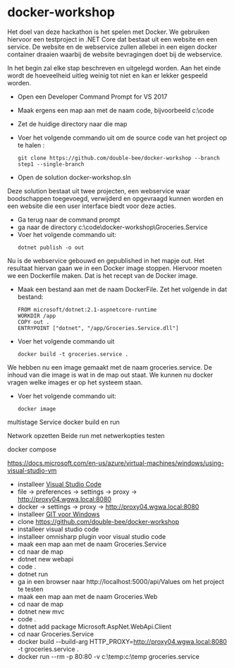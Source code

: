 # docker-workshop

Het doel van deze hackathon is het spelen met Docker. We gebruiken hiervoor een testproject in .NET Core dat bestaat uit een website en een service. De website en de webservice zullen allebei in een eigen docker container draaien waarbij de website bevragingen doet bij de webservice.

In het begin zal elke stap beschreven en uitgelegd worden. Aan het einde wordt de hoeveelheid uitleg weinig tot niet en kan er lekker gespeeld worden.

- Open een Developer Command Prompt for VS 2017
- Maak ergens een map aan met de naam code, bijvoorbeeld c:\code
- Zet de huidige directory naar die map
- Voer het volgende commando uit om de source code van het project op te halen : 
    ```
    git clone https://github.com/double-bee/docker-workshop --branch step1 --single-branch
    ```

- Open de solution docker-workshop.sln

Deze solution bestaat uit twee projecten, een webservice waar boodschappen toegevoegd, verwijderd en opgevraagd kunnen worden en een website die een user interface biedt voor deze acties.

- Ga terug naar de command prompt
- ga naar de directory c:\code\docker-workshop\Groceries.Service
- Voer het volgende commando uit:
    ```
    dotnet publish -o out
    ```
Nu is de webservice gebouwd en gepublished in het mapje out. Het resultaat hiervan gaan we in een Docker image stoppen. Hiervoor moeten we een Dockerfile maken. Dat is het recept van de Docker image.
- Maak een bestand aan met de naam DockerFile. Zet het volgende in dat bestand:
    ```
    FROM microsoft/dotnet:2.1-aspnetcore-runtime
    WORKDIR /app
    COPY out .
    ENTRYPOINT ["dotnet", "/app/Groceries.Service.dll"]
    ```


- Voer het volgende commando uit
    ```
    docker build -t groceries.service .
    ```
We hebben nu een image gemaakt met de naam groceries.service. De inhoud van die image is wat in de map out staat. We kunnen nu docker vragen welke images er op het systeem staan.
- Voer het volgende commando uit:
    ```
    docker image
    ```
 
multistage
Service docker build en run

Network opzetten
Beide run met netwerkopties 
testen

docker compose



https://docs.microsoft.com/en-us/azure/virtual-machines/windows/using-visual-studio-vm

- installeer [Visual Studio Code](https://code.visualstudio.com/download)
- file -> preferences -> settings -> proxy -> http://proxy04.wgwa.local:8080
- docker -> settings -> proxy -> http://proxy04.wgwa.local:8080
- installeer [GIT voor Windows](https://git-scm.com/download/win)
- clone https://github.com/double-bee/docker-workshop
- installeer visual studio code
- installeer omnisharp plugin voor visual studio code
- maak een map aan met de naam Groceries.Service
- cd naar de map
- dotnet new webapi
- code .
- dotnet run
- ga in een browser naar http://localhost:5000/api/Values om het project te testen
- maak een map aan met de naam Groceries.Web
- cd naar de map
- dotnet new mvc
- code .
- dotnet add package Microsoft.AspNet.WebApi.Client
- cd naar Groceries.Service
- docker build --build-arg HTTP_PROXY=http://proxy04.wgwa.local:8080 -t groceries.service .
- docker run --rm -p 80:80 -v c:\temp\:c:\temp groceries.service